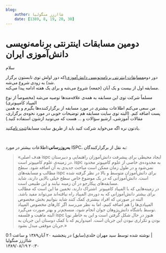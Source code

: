 ```yaml
---
blog:
    author: شااززز منگولیا
    date: [1389, 8, 19, 20, 30]
---
```

# دومین مسابقات اینترنتی برنامه‌نویسی دانش‌آموزی ایران

<div class="cnt">
سلام<p>دور دوم<a href="http://ispc.schoolnet.ir/">مسابقات اینترنتی برنامه‌نویسی دانش‌آموزی</a>(که دور اولش توی تابستون برگزار شد) به زودی شروع می‌شه.<br/>مسابقه اول از بیست و یک آبان (جمعه) شروع می‌شه و برای یک هفته ادامه پیدا می‌کنه.</p>
<p>مسلماً شرکت توی این مسابقه به همه‌ی علاقه‌مندها توصیه می‌شه (مخصوصاً از نوع المپیاد کامپیوتری)<br/>من سعی می‌کنم اطلاعات بیشتری در مورد مسابقه از برگزارکننده‌ها بگیرم و به همین پست اضافه کنم. (البته توی سایت مسابقه هم توضیحات خوبی در مورد نحوه‌ی برگزاری، مقالات آموزشی، آرشیو سؤالات و ... هست که می‌تونید ازشون استفاده کنید.)</p>
<p>یادتون نره اگه می‌خواید شرکت کنید باید از طریق سایت مسابقات<a href="http://ispc.schoolnet.ir/user/register">ثبت نام</a>کنید.</p>
<p><br/></p>
<p><strong>به‌روز‌رسانی:</strong>اطلاعات بیشتر در مورد ISPC، به نقل از برگزارکنندگان:</p>
<div><blockquote>«هدف اصلی ispc ایجاد محیطی برای پیشرفت دانش‌آموزان 
راهنمایی و دبیرستان در زمینه‌ی علوم کامپیوتر است. ispc به محدوده‌ی خاصی 
از علوم کامپیوتر محدود نمی‌شود و در طول زمان ممکن است مباحث 
جدیدی به آن اضافه شود. سطح مطالب و مسابقه‌های ispc برای دانش‌آموزان 
متوسط و بالا در نظر گرفته شده است. دانش‌آموزانی که در یک موضوع 
خاص سطح خیلی بالایی دارند، شاید مسابقه‌های پیکارجو در آن زمینه نیابند و 
این طبیعی است.<br dir="RTL"/>در زمینه‌هایی که با المپیاد کامپیوتر  اشتراک دارند، 
تخمین ما این است که مطالب برای بیشتر دانش‌آموزانی که به دوره‌ی المپیاد 
راه نیافته‌اند می‌تواند مفید باشد. البته در صورتی که افراد بیشتری کمک کنند شاید 
بتوانیم بخش مخصوص المپیادی‌ها را هم اضافه کنیم، اما به نظر می‌رسد اگر 
کارهای مخصوص المپیاد توسط باشگاه دانش‌پژوهان جوان انجام شود، منسجم‌تر و بهتر صورت می‌گیرد.<br dir="RTL"/>البته ماهیت و فلسفه ispc هنوز در حال شکل گرفتن است و
 این به خاطر نوپا بودن و تکراری نبودن این جریان است. امیدواریم که با کمک
 دوستان این جریان به جریان موفقی مبدل بشود.»</blockquote></div>
<div class="postDesc">نوشته شده توسط سید مهران خلدی(سابق) در پنجشنبه ۲۰ آبان۱۳۸۹ و ساعت 0:1 
	 |</div>
</div>

<div class="blog-info">
    <div class="blog-author">شااززز منگولیا</div>
    <div class="blog-date">۱۳۸۹/۰۸/۱۹ ۲۰:۳۰</div>
</div>

